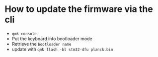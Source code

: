 # How to update the firmware via the cli

- `qmk console`
- Put the keyboard into bootloader mode
- Retrieve the `bootloader name`
- update with `qmk flash -bl stm32-dfu planck.bin`
